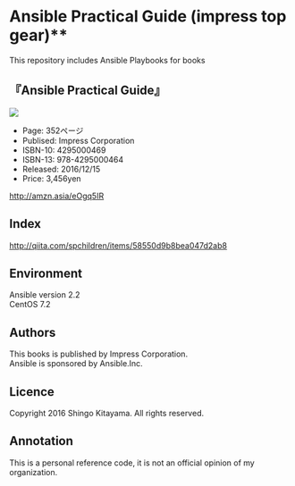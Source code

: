 
# Ansible Practical Guide (impress top gear)**  
This repository includes Ansible Playbooks for books

## 『Ansible Practical Guide』
<img src="https://images-fe.ssl-images-amazon.com/images/I/51dOKNW8VoL._SX260_.jpg">

- Page: 352ページ  
- Publised: Impress Corporation  
- ISBN-10: 4295000469  
- ISBN-13: 978-4295000464  
- Released: 2016/12/15  
- Price: 3,456yen  

http://amzn.asia/eOgq5IR

## Index
http://qiita.com/spchildren/items/58550d9b8bea047d2ab8

## Environment
Ansible version 2.2  
CentOS 7.2  

## Authors
This books is published by Impress Corporation.  
Ansible is sponsored by Ansible.Inc.  

## Licence
Copyright 2016 Shingo Kitayama. All rights reserved.

## Annotation
This is a personal reference code, it is not an official opinion of my organization.